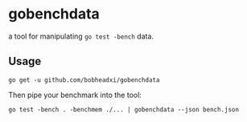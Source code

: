 # gobenchdata

a tool for manipulating `go test -bench` data.

## Usage

```
go get -u github.com/bobheadxi/gobenchdata
```

Then pipe your benchmark into the tool:

```
go test -bench . -benchmem ./... | gobenchdata --json bench.json
```
